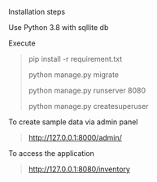 Installation steps

Use Python 3.8 with sqllite db

Execute
> pip install -r requirement.txt
> 
> python manage.py migrate
> 
> python manage.py runserver 8080
> 
> python manage.py createsuperuser
> 


To create sample data via admin panel
> http://127.0.0.1:8000/admin/

To access the application
> http://127.0.0.1:8080/inventory

